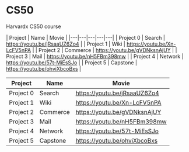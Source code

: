 # CS50
Harvardx CS50 course


| Project | Name | Movie |
|---|---|---|---|---|
| Project 0 | Search | https://youtu.be/jRsaaUZ6Zo4 |
| Project 1 | Wiki | https://youtu.be/Xn-LcFV5nPA |
| Project 2 | Commerce | https://youtu.be/gVDNksnAjUY |
| Project 3 | Mail | https://youtu.be/nH5FBm398mw |
| Project 4 | Network | https://youtu.be/57t-MiEsSJo |
| Project 5 | Capstone | https://youtu.be/ohviXbcoBxs |

| Project | Name | Movie |
| ------------- | --------------- | ------------- |
| Project 0   | Search  | https://youtu.be/jRsaaUZ6Zo4  |
| Project 1   | Wiki  | https://youtu.be/Xn-LcFV5nPA |
| Project 2   | Commerce  | https://youtu.be/gVDNksnAjUY |
| Project 3   | Mail  | https://youtu.be/nH5FBm398mw |
| Project 4   | Network  | https://youtu.be/57t-MiEsSJo |
| Project 5   | Capstone  | https://youtu.be/ohviXbcoBxs |


